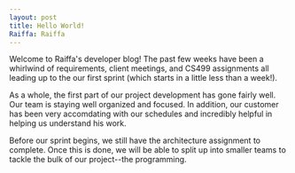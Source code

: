 ```yaml
---
layout: post
title: Hello World!
Raiffa: Raiffa
---
```


Welcome to Raiffa's developer blog!
The past few weeks have been a whirlwind of requirements, client meetings, and CS499 assignments all leading up to
the our first sprint (which starts in a little less than a week!). 

As a whole, the first part of our project development has gone fairly well. Our team is staying well organized and focused. In addition, our customer has been very accomdating with our schedules and incredibly helpful in helping us understand his work. 

Before our sprint begins, we still have the architecture assignment to complete. Once this is done, we will be able to split up into smaller teams to tackle the bulk of our project--the programming. 
